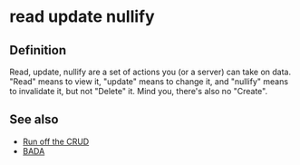 # read update nullify
## Definition
Read, update, nullify are a set of actions you (or a server) can take on data. "Read" means to view it, "update" means to change it, and "nullify" means to invalidate it, but not "Delete" it. Mind you, there's also no "Create".

## See also
- [Run off the CRUD](run-off-the-crud)
- [BADA](BADA)